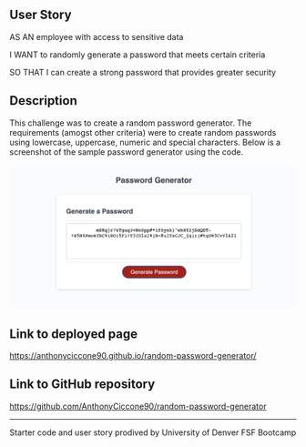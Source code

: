 ## User Story
AS AN employee with access to sensitive data

I WANT to randomly generate a password that meets certain criteria

SO THAT I can create a strong password that provides greater security

## Description
This challenge was to create a random password generator. The requirements (amogst other criteria) were to create random passwords using lowercase, uppercase, numeric and special characters. Below is a screenshot of the sample password generator using the code.


![Alt text](<Screenshot 2023-07-19 at 12.01.45.png>)

## Link to deployed page
https://anthonyciccone90.github.io/random-password-generator/

## Link to GitHub repository 
https://github.com/AnthonyCiccone90/random-password-generator

----------

Starter code and user story prodived by University of Denver FSF Bootcamp